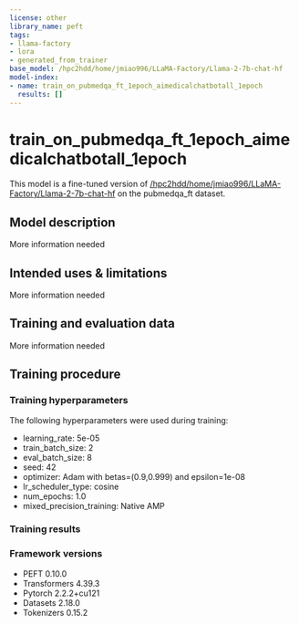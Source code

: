 ```yaml
---
license: other
library_name: peft
tags:
- llama-factory
- lora
- generated_from_trainer
base_model: /hpc2hdd/home/jmiao996/LLaMA-Factory/Llama-2-7b-chat-hf
model-index:
- name: train_on_pubmedqa_ft_1epoch_aimedicalchatbotall_1epoch
  results: []
---
```


<!-- This model card has been generated automatically according to the information the Trainer had access to. You
should probably proofread and complete it, then remove this comment. -->

# train_on_pubmedqa_ft_1epoch_aimedicalchatbotall_1epoch

This model is a fine-tuned version of [/hpc2hdd/home/jmiao996/LLaMA-Factory/Llama-2-7b-chat-hf](https://huggingface.co//hpc2hdd/home/jmiao996/LLaMA-Factory/Llama-2-7b-chat-hf) on the pubmedqa_ft dataset.

## Model description

More information needed

## Intended uses & limitations

More information needed

## Training and evaluation data

More information needed

## Training procedure

### Training hyperparameters

The following hyperparameters were used during training:
- learning_rate: 5e-05
- train_batch_size: 2
- eval_batch_size: 8
- seed: 42
- optimizer: Adam with betas=(0.9,0.999) and epsilon=1e-08
- lr_scheduler_type: cosine
- num_epochs: 1.0
- mixed_precision_training: Native AMP

### Training results



### Framework versions

- PEFT 0.10.0
- Transformers 4.39.3
- Pytorch 2.2.2+cu121
- Datasets 2.18.0
- Tokenizers 0.15.2